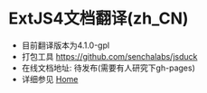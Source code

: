 ExtJS4文档翻译(zh_CN)
=============

* 目前翻译版本为4.1.0-gpl
* 打包工具 https://github.com/senchalabs/jsduck
* 在线文档地址: 待发布(需要有人研究下gh-pages)
* 详细参见 [Home](wiki/Home)